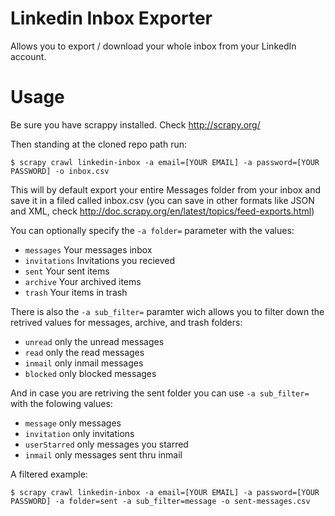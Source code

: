 # Linkedin Inbox Exporter
Allows you to export / download your whole inbox from your LinkedIn account.

# Usage
Be sure you have scrappy installed. Check http://scrapy.org/

Then standing at the cloned repo path run:

```
$ scrapy crawl linkedin-inbox -a email=[YOUR EMAIL] -a password=[YOUR PASSWORD] -o inbox.csv
```

This will by default export your entire Messages folder from your inbox and save it in a filed called inbox.csv (you can save in other formats like JSON and XML, check http://doc.scrapy.org/en/latest/topics/feed-exports.html)

You can optionally specify the `-a folder=` parameter with the values:
- `messages` Your messages inbox
- `invitations` Invitations you recieved
- `sent` Your sent items
- `archive` Your archived items
- `trash` Your items in trash

There is also the `-a sub_filter=` paramter wich allows you to filter down the retrived values for messages, archive, and trash folders:
- `unread` only the unread messages
- `read` only the read messages
- `inmail` only inmail messages
- `blocked` only blocked messages

And in case you are retriving the sent folder you can use `-a sub_filter=` with the folowing values:
- `message` only messages
- `invitation` only invitations
- `userStarred` only messages you starred
- `inmail` only messages sent thru inmail

A filtered example:

```
$ scrapy crawl linkedin-inbox -a email=[YOUR EMAIL] -a password=[YOUR PASSWORD] -a folder=sent -a sub_filter=message -o sent-messages.csv
```
